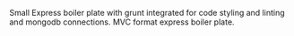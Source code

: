 Small Express boiler plate with grunt integrated for code styling and linting and mongodb connections. MVC format express boiler plate. 
